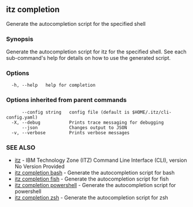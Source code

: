 ## itz completion

Generate the autocompletion script for the specified shell

### Synopsis

Generate the autocompletion script for itz for the specified shell.
See each sub-command's help for details on how to use the generated script.


### Options

```
  -h, --help   help for completion
```

### Options inherited from parent commands

```
      --config string   config file (default is $HOME/.itz/cli-config.yaml)
  -X, --debug           Prints trace messaging for debugging
      --json            Changes output to JSON
  -v, --verbose         Prints verbose messages
```

### SEE ALSO

* [itz](itz.md)	 - IBM Technology Zone (ITZ) Command Line Interface (CLI), version No Version Provided
* [itz completion bash](itz_completion_bash.md)	 - Generate the autocompletion script for bash
* [itz completion fish](itz_completion_fish.md)	 - Generate the autocompletion script for fish
* [itz completion powershell](itz_completion_powershell.md)	 - Generate the autocompletion script for powershell
* [itz completion zsh](itz_completion_zsh.md)	 - Generate the autocompletion script for zsh

